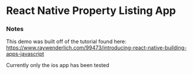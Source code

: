 # React Native Property Listing App

### Notes
This demo was built off of the tutorial found here: https://www.raywenderlich.com/99473/introducing-react-native-building-apps-javascript

Currently only the ios app has been tested